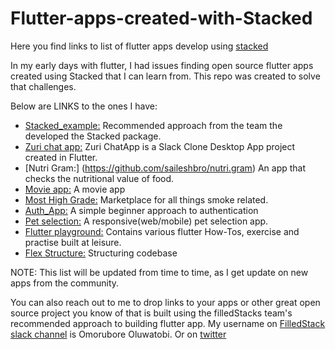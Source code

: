 # Flutter-apps-created-with-Stacked
Here you find links to list of flutter apps develop using [stacked](https://pub.dev/packages/stacked)

In my early days with flutter, I had issues finding open source flutter apps created using Stacked that I can learn from. This repo was created to solve that challenges.

Below are LINKS to the ones I have:

- [Stacked_example:](https://github.com/FilledStacks/stacked/tree/master/packages/stacked/example) Recommended approach from the team the developed the Stacked package.
- [Zuri chat app:](https://github.com/zurichat/zc_desktop_flutter) Zuri ChatApp is a Slack Clone Desktop App project created in Flutter.
- [Nutri Gram:] (https://github.com/saileshbro/nutri.gram) An app that checks the nutritional value of food.
- [Movie app:](https://github.com/moak13/auth_app) A movie app
- [Most High Grade:](https://github.com/Edamijueda/MHG) Marketplace for all things smoke related.
- [Auth_App:](https://github.com/moak13/auth_app) A simple beginner approach to authentication
- [Pet selection:](https://github.com/Edamijueda/pet-selection) A responsive(web/mobile) pet selection app.
- [Flutter playground:](https://github.com/Edamijueda/flutter-playground) Contains various flutter How-Tos, exercise and practise built at leisure.
- [Flex Structure:](https://github.com/moak13/flex_structure) Structuring codebase


NOTE: This list will be updated from time to time, as I get update on new apps from the community.

You can also reach out to me to drop links to your apps or other great open source project you know of that is built using the filledStacks team's recommended approach to building flutter app. My username on [FilledStack slack channel](https://join.slack.com/t/filledstacks/shared_invite/zt-1frwi2qxi-w2bIKTcqk~iAV03u2VmnAQ) is Omorubore Oluwatobi. Or on [twitter](https://twitter.com/OmoruboreO)

